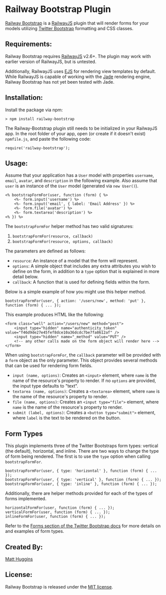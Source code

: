 Railway Bootstrap Plugin
========================
[Railway Bootstrap](https://github.com/mhuggins/railway-bootstrap) is a
[RailwayJS](http://railwayjs.com/) plugin that will render forms for your models
utilizing [Twitter Bootstrap](http://twitter.github.com/bootstrap/) formatting
and CSS classes.

Requirements:
-------------
Railway Bootstrap requires [RailwayJS](https://github.com/1602/express-on-railway)
v2.6+.  The plugin may work with earlier version of RailwayJS, but is untested.

Additionally, RailwayJS uses [EJS](https://github.com/visionmedia/ejs) for
rendering view templates by default.  While RailwayJS is capable of working with
the [Jade](http://jade-lang.com/) rendering engine, Railway Bootstrap has not yet
been tested with Jade.

Installation:
-------------
Install the package via npm:

    > npm install railway-bootstrap

The Railway-Bootstrap plugin still needs to be initialized in your RailwayJS app.
In the root folder of your app, open (or create if it doesn't exist) `npmfile.js`,
and paste the following code:

    require('railway-bootstrap');

Usage:
------
Assume that your application has a `User` model with properties `username`,
`email`, `avatar`, and `description` in the following example.  Also assume that
`user` is an instance of the `User` model (generated via `new User()`).

    <% bootstrapFormFor(user, function (form) { %>
        <%- form.input('username') %>
        <%- form.input('email', { label: 'Email Address' }) %>
        <%- form.file('avatar') %>
        <%- form.textarea('description') %>
    <% }) %>

The `bootstrapFormFor` helper method has two valid signatures:

1. `bootstrapFormFor(resource, callback)`
2. `bootstrapFormFor(resource, options, callback)`

The parameters are defined as follows:

* `resource`: An instance of a model that the form will represent.
* `options`: A simple object that includes any extra attributes you wish to
  define on the form, in addition to a `type` option that is explained in
  more detail below.
* `callback`: A function that is used for defining fields within the form.

Below is a simple example of how you might use this helper method.

    bootstrapFormFor(user, { action: '/users/new', method: 'put' }, function (form) { ... });

This example produces HTML like the following:

    <form class="well" action="/users/new" method="post">
        <input type="hidden" name="authenticity_token" value="f46d9de27e45fef8dce10a36dcdc7be7fa8612af" />
        <input type="hidden" name="_method" value="PUT" />
        <!-- any other calls made on the form object will render here -->
    </form>

When using `bootstrapFormFor`, the `callback` parameter will be provided with a
`form` object as the only parameter.  This object provides several methods that
can be used for rendering form fields.

* `input (name, options)`: Creates an `<input>` element, where `name` is the name of
  the resource's property to render.  If no `options` are provided, the input type
  defaults to "text".
* `textarea (name, options)`: Creates a `<textarea>` element, where `name` is the
  name of the resource's property to render.
* `file (name, options)`: Creates an `<input type="file">` element, where `name`
  is the name of the resource's property to render.
* `submit (label, options)`: Creates a `<button type="submit">` element, where
  `label` is the text to be rendered on the button.

Form Types
----------
This plugin implements three of the Twitter Bootstraps form types: vertical
(the default), horizontal, and inline.  There are two ways to change the type
of form being rendered.  The first is to use the `type` option when calling
`bootstrapFormFor`.

    bootstrapFormFor(user, { type: 'horizontal' }, function (form) { ... });
    bootstrapFormFor(user, { type: 'vertical' }, function (form) { ... });
    bootstrapFormFor(user, { type: 'inline' }, function (form) { ... });

Additionally, there are helper methods provided for each of the types of forms
implemented.

    horizontalFormFor(user, function (form) { ... });
    verticalFormFor(user, function (form) { ... });
    inlineFormFor(user, function (form) { ... });

Refer to the [Forms section of the Twitter Bootstrap docs](http://twitter.github.com/bootstrap/base-css.html#forms)
for more details on and examples of form types.

Created By:
-----------
[Matt Huggins](http://www.matthuggins.com)

License:
--------
Railway Bootstrap is released under the [MIT license](http://www.opensource.org/licenses/MIT).